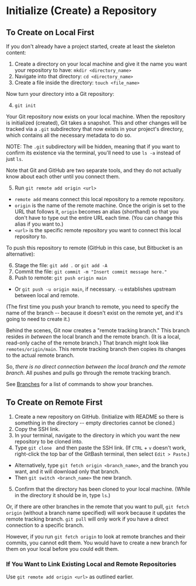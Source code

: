 # Initialize (Create) a Repository

## To Create on Local First

If you don't already have a project started, create at least the skeleton content:

1. Create a directory on your local machine and give it the name you want your repository to have: `mkdir <directory_name>`
2. Navigate into that directory: `cd <directory_name>`
3. Create a file inside the directory: `touch <file_name>`

Now turn your directory into a Git repository:

4. `git init`

Your Git repository now exists on your local machine.  When the repository is initialized (created), Git takes a snapshot.  This and other changes will be tracked via a `.git` subdirectory that now exists in your project's directory, which contains all the necessary metadata to do so.

NOTE: The `.git` subdirectory will be hidden, meaning that if you want to confirm its existence via the terminal, you'll need to use `ls -a` instead of just `ls`.

Note that Git and GitHub are two separate tools, and they do not actually know about each other until you connect them.

5. Run `git remote add origin <url>`
  - `remote add` means connect this local repository to a remote repository.
  - `origin` is the name of the remote machine.  Once the origin is set to the URL that follows it, `origin` becomes an alias (shorthand) so that you don't have to type out the entire URL each time.  (You can change this alias if you want to.)
  - `<url>` is the specific remote repository you want to connect this local repository to.

To push this repository to remote (GitHub in this case, but Bitbucket is an alternative):

6. Stage the file: `git add .` or `git add -A`
7. Commit the file: `git commit -m "Insert commit message here."`
8. Push to remote: `git push origin main`
  - Or `git push -u origin main`, if necessary.  `-u` establishes upstream between local and remote.

(The first time you push your branch to remote, you need to specify the name of the branch -- because it doesn't exist on the remote yet, and it's going to need to create it.)

Behind the scenes, Git now creates a "remote tracking branch."  This branch resides *in between* the local branch and the remote branch.  (It is a local, read-only cache of the remote branch.)  That branch might look like `remotes/origin/main`.  This remote tracking branch then copies its changes to the actual remote branch.

So, *there is no direct connection between the local branch and the remote branch*.  All pushes and pulls go through the remote tracking branch.

See [Branches](../branches/1-branches.md) for a list of commands to show your branches.


## To Create on Remote First

1. Create a new repository on GitHub. (Initialize with README so there is something in the directory -- empty directories cannot be cloned.)
2. Copy the SSH link.
3. In your terminal, navigate to the directory in which you want the new repository to be cloned into.
4. Type `git clone ` and then paste the SSH link.  (If `CTRL` + `v` doesn't work, right-click the top bar of the GitBash terminal, then select `Edit > Paste`.)
  - Alternatively, type `git fetch origin <branch_name>`, and the branch you want, and it will download only that branch.
  - Then `git switch <branch_name>` the new branch.
5. Confirm that the directory has been cloned to your local machine.  (While in the directory it should be in, type `ls`.)

Or, if there are other branches in the remote that you want to pull, `git fetch origin` (without a branch name specified) will work because it updates the remote tracking branch.  `git pull` will only work if you have a direct connection to a specific branch.

However, if you run `git fetch origin` to look at remote branches and their commits, you cannot edit them.  You would have to create a new branch for them on your local before you could edit them.


### If You Want to Link Existing Local and Remote Repositories

Use `git remote add origin <url>` as outlined earlier.